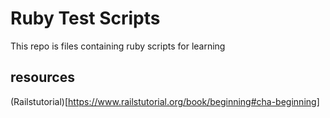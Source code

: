 # Ruby Test Scripts

This repo is files containing ruby scripts for learning

## resources
(Railstutorial)[https://www.railstutorial.org/book/beginning#cha-beginning]